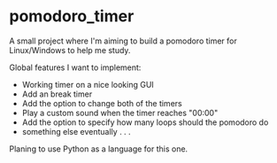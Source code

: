 # pomodoro_timer

A small project where I'm aiming to build a pomodoro timer for Linux/Windows to help me study.

Global features I want to implement:

- Working timer on a nice looking GUI
- Add an break timer
- Add the option to change both of the timers
- Play a custom sound when the timer reaches "00:00"
- Add the option to specify how many loops should the pomodoro do
- something else eventually . . .

Planing to use Python as a language for this one.
